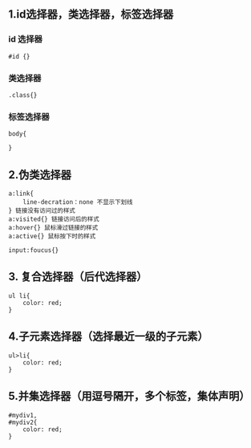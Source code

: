 ##  1.id选择器，类选择器，标签选择器
### id 选择器
```
#id {}
```
### 类选择器
```
.class{}
```
### 标签选择器
```
body{

}
```
## 2.伪类选择器
```
a:link{
    line-decration：none 不显示下划线
} 链接没有访问过的样式
a:visited{} 链接访问后的样式
a:hover{} 鼠标滑过链接的样式
a:active{} 鼠标按下时的样式

input:foucus{}
```
## 3. 复合选择器（后代选择器）
```
ul li{
    color: red;
}
```
## 4.子元素选择器（选择最近一级的子元素）
```
ul>li{
    color: red;
}
```
## 5.并集选择器（用逗号隔开，多个标签，集体声明）
```
#mydiv1,
#mydiv2{
    color: red;
}
```
